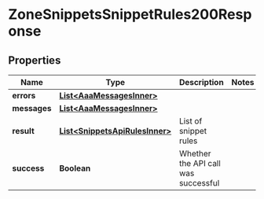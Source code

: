 

# ZoneSnippetsSnippetRules200Response


## Properties

| Name | Type | Description | Notes |
|------------ | ------------- | ------------- | -------------|
|**errors** | [**List&lt;AaaMessagesInner&gt;**](AaaMessagesInner.md) |  |  |
|**messages** | [**List&lt;AaaMessagesInner&gt;**](AaaMessagesInner.md) |  |  |
|**result** | [**List&lt;SnippetsApiRulesInner&gt;**](SnippetsApiRulesInner.md) | List of snippet rules |  |
|**success** | **Boolean** | Whether the API call was successful |  |



